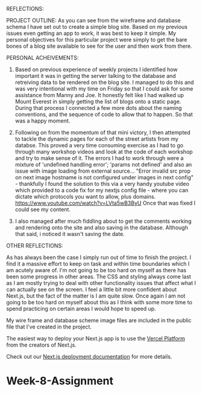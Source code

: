 REFLECTIONS:

PROJECT OUTLINE: As you can see from the wireframe and database schema I have set out to create a simple blog site. Based on my previous issues even getting an app to work, it was best to keep it simple. My personal objectives for this particular project were simply to get the bare bones of a blog site available to see for the user and then work from there.

PERSONAL ACHEIVEMENTS:

1. Based on previous experience of weekly projects I identified how important it was in getting the server talking to the database and retreiving data to be rendered on the blog site. I managed to do this and was very intentional with my time on Friday so that I could ask for some assistance from Manny and Joe. It honestly felt like I had walked up Mount Everest in simply getting the list of blogs onto a static page. During that process I connected a few more dots about the naming conventions, and the sequence of code to allow that to happen. So that was a happy moment.

2. Following on from the momentum of that mini victory, I then attempted to tackle the dynamic pages for each of the street artists from my databse. This proved a very time consuming exercise as I had to go through many workshop videos and look at the code of each workshop and try to make sense of it. The errors I had to work through were a mixture of 'undefined handling error'; 'params not defined' and also an issue with image loading from external source... "Error invalid src prop on next image hostname is not configured under images in next config" - thankfully I found the solution to this via a very handy youtube video which provided to a code fix for my nextjs config file - where you can dictate which protocols you want to allow, plus domains. https://www.youtube.com/watch?v=LVta5wB3ByU
   Once that was fixed I could see my content.

3. I also managed after much fiddling about to get the comments working and rendering onto the site and also saving in the database. Although that said, i noticed it wasn't saving the date.

OTHER REFLECTIONS:

As has always been the case I simply run out of time to finish the project. I find it a massive effort to keep on task and within time boundaries which I am acutely aware of. I'm not going to be too hard on myself as there has been some progress in other areas. The CSS and styling always come last as I am mostly trying to deal with other functionality issues that affect what I can actually see on the screen. I feel a little bit more confident about Next.js, but the fact of the matter is I am quite slow. Once again I am not going to be too hard on myself about this as I think with some more time to spend practicing on certain areas I would hope to speed up.

My wire frame and database scheme image files are included in the public file that I've created in the project.

The easiest way to deploy your Next.js app is to use the [Vercel Platform](https://vercel.com/new?utm_medium=default-template&filter=next.js&utm_source=create-next-app&utm_campaign=create-next-app-readme) from the creators of Next.js.

Check out our [Next.js deployment documentation](https://nextjs.org/docs/deployment) for more details.
# Week-8-Assignment
